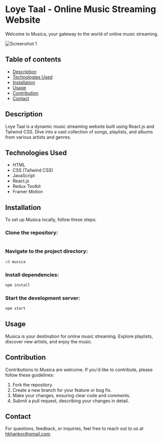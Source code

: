 # Loye Taal  - Online Music Streaming Website

Welcome to Musica, your gateway to the world of online music streaming.

![Screenshot 1]([https://musica01.netlify.app//screenshots/page.png](https://ik.imagekit.io/os33grffu/page.png?updatedAt=1732639210032))

## Table of contents

- [Description](#description)
- [Technologies Used](#technologies-used)
- [Installation](#installation)
- [Usage](#usage)
- [Contribution](#contribution)
- [Contact](#contact)

## Description

Loye Taal is a dynamic music streaming website built using React.js and Tailwind CSS. Dive into a vast collection of songs, playlists, and albums from various artists and genres.

## Technologies Used

- HTML
- CSS (Tailwind CSS)
- JavaScript
- React.js
- Redux Toolkit
- Framer Motion

## Installation

To set up Musica locally, follow these steps:

### Clone the repository:

```bash

```

### Navigate to the project directory:

```bash
cd musica
```

### Install dependencies:

```bash
npm install
```

### Start the development server:

```bash
npm start
```

## Usage

Musica is your destination for online music streaming. Explore playlists, discover new artists, and enjoy the music.

## Contribution

Contributions to Musica are welcome. If you'd like to contribute, please follow these guidelines:

1. Fork the repository.
2. Create a new branch for your feature or bug fix.
3. Make your changes, ensuring clear code and comments.
4. Submit a pull request, describing your changes in detail.

## Contact

For questions, feedback, or inquiries, feel free to reach out to us at [hkhankor@gmail.com](hkhankor@gmail.com).
